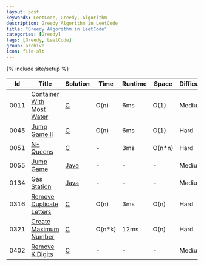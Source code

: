 ```yaml
---
layout: post
keywords: LeetCode, Greedy, Algorithm
description: Greedy Algorithm in LeetCode
title: "Greedy Algorithm in LeetCode"
categories: [Greedy]
tags: [Greedy, LeetCode]
group: archive
icon: file-alt
---
```

{% include site/setup %}

|Id  | Title  | Solution   | Time | Runtime |  Space | Difficulty  | Catagory|
 ------------ | ------------ | ------------ | ------------ | ------------ | ------------ | ------------ | ------------
|0011|[Container With Most Water](https://leetcode.com/problems/container-with-most-water) | [C](https://e.srl/leetcode-11/)  | O(n) |6ms| O(1)  |  Medium |Greedy|
|0045|[Jump Game II](https://leetcode.com/problems/jump-game-ii) | [C](https://e.srl/leetcode-45/)  | O(n) |6ms| O(1)  |  Hard |Greey|
|0051|[N-Queens](https://leetcode.com/problems/n-queens) | [C](https://e.srl/leetcode-51/)  | - |3ms| O(n\*n)  |  Hard |Greey|
|0055|[Jump Game](https://leetcode.com/problems/jump-game/) | [Java](https://e.srl/leetcode-55/)  | - |-|-|  Medium |Greey|
|0134|[Gas Station](https://leetcode.com/problems/gas-station) | [Java](https://e.srl/leetcode-134/)  | - |-|-|  Medium |Greey|
|0316|[Remove Duplicate Letters](https://leetcode.com/problems/remove-duplicate-letters) | [C](https://e.srl/leetcode-316/)  | O(n) |3ms| O(n)  |  Hard |Greedy Stack|
|0321|[Create Maximum Number](https://leetcode.com/problems/create-maximum-number) | [C](https://e.srl/leetcode-321/)  | O(n\*k) |12ms| O(n)  |  Hard |Greedy Stack|
|0402|[Remove K Digits](https://leetcode.com/problems/remove-k-digits/description/) | [C](https://e.srl/leetcode-402/)  |-|-|-|Medium|Greedy Stack|




